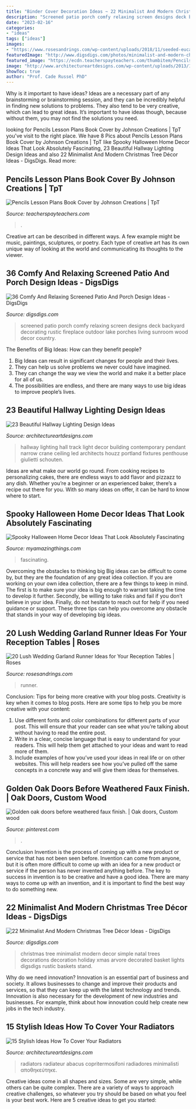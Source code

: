 ```yaml
---
title: "Binder Cover Decoration Ideas ~ 22 Minimalist And Modern Christmas Tree Décor Ideas"
description: "Screened patio porch comfy relaxing screen designs deck backyard decorating rustic fireplace outdoor lake porches living sunroom wood decor country"
date: "2023-02-16"
categories:
- "ideas"
tags: ["ideas"]
images:
- "https://www.rosesandrings.com/wp-content/uploads/2018/11/seeded-eucalyptus-and-candles-wedding-garland-table-runner.jpg"
featuredImage: "http://www.digsdigs.com/photos/minimalist-and-modern-christmas-tree-decor-ideas-5.jpg"
featured_image: "https://ecdn.teacherspayteachers.com/thumbitem/Pencils-Lesson-Plans-Book-Cover-1865526-1501145378/original-1865526-1.jpg"
image: "http://www.architectureartdesigns.com/wp-content/uploads/2013/12/1837.jpg"
ShowToc: true
author: "Prof. Cade Russel PhD"
---
```



Why is it important to have ideas?
Ideas are a necessary part of any brainstorming or brainstorming session, and they can be incredibly helpful in finding new solutions to problems. They also tend to be very creative, which can lead to great ideas. It’s important to have ideas though, because without them, you may not find the solutions you need.

	

		
looking for Pencils Lesson Plans Book Cover by Johnson Creations | TpT you've visit to the right place. We have 8 Pics about Pencils Lesson Plans Book Cover by Johnson Creations | TpT like Spooky Halloween Home Decor Ideas That Look Absolutely Fascinating, 23 Beautiful Hallway Lighting Design Ideas and also 22 Minimalist And Modern Christmas Tree Décor Ideas - DigsDigs. Read more:
		
    
## Pencils Lesson Plans Book Cover By Johnson Creations | TpT

<img loading=lazy src="https://ecdn.teacherspayteachers.com/thumbitem/Pencils-Lesson-Plans-Book-Cover-1865526-1501145378/original-1865526-1.jpg" onerror="this.onerror=null;this.src='https://tse2.mm.bing.net/th?id=OIP.X_PdarnCuGKY1crFtBEgHgAAAA&amp;pid=15.1';" alt="Pencils Lesson Plans Book Cover by Johnson Creations | TpT">

_Source: teacherspayteachers.com_

>. 

	

Creative art can be described in different ways. A few example might be music, paintings, sculptures, or poetry. Each type of creative art has its own unique way of looking at the world and communicating its thoughts to the viewer.

    
## 36 Comfy And Relaxing Screened Patio And Porch Design Ideas - DigsDigs

<img loading=lazy src="http://www.digsdigs.com/photos/comfy-and-relaxing-screened-patio-design-ideas-13.jpg" onerror="this.onerror=null;this.src='https://tse1.mm.bing.net/th?id=OIP.Td3II65TSCj_IlScb6AjQwHaLQ&amp;pid=15.1';" alt="36 Comfy And Relaxing Screened Patio And Porch Design Ideas - DigsDigs">

_Source: digsdigs.com_

>screened patio porch comfy relaxing screen designs deck backyard decorating rustic fireplace outdoor lake porches living sunroom wood decor country. 

	

The Benefits of Big Ideas: How can they benefit people?
1. Big Ideas can result in significant changes for people and their lives.
2. They can help us solve problems we never could have imagined.
3. They can change the way we view the world and make it a better place for all of us.
4. The possibilities are endless, and there are many ways to use big ideas to improve people’s lives.

    
## 23 Beautiful Hallway Lighting Design Ideas

<img loading=lazy src="http://www.architectureartdesigns.com/wp-content/uploads/2013/12/1837.jpg" onerror="this.onerror=null;this.src='https://tse3.mm.bing.net/th?id=OIP.WJqbEptuMYa5GNWuRo0N1wHaLV&amp;pid=15.1';" alt="23 Beautiful Hallway Lighting Design Ideas">

_Source: architectureartdesigns.com_

>hallway lighting hall track light decor building contemporary pendant narrow crane ceiling led architects houzz portland fixtures penthouse giulietti schouten. 

	

Ideas are what make our world go round. From cooking recipes to personalizing cakes, there are endless ways to add flavor and pizzazz to any dish. Whether you’re a beginner or an experienced baker, there’s a recipe out there for you. With so many ideas on offer, it can be hard to know where to start.

    
## Spooky Halloween Home Decor Ideas That Look Absolutely Fascinating

<img loading=lazy src="https://myamazingthings.com/wp-content/uploads/2017/10/halloween-home-decor-2.jpg" onerror="this.onerror=null;this.src='https://tse4.mm.bing.net/th?id=OIP.lh9qY1nwtat2eT94ulte3gHaLH&amp;pid=15.1';" alt="Spooky Halloween Home Decor Ideas That Look Absolutely Fascinating">

_Source: myamazingthings.com_

>fascinating. 

	

Overcoming the obstacles to thinking big
Big ideas can be difficult to come by, but they are the foundation of any great idea collection. If you are working on your own idea collection, there are a few things to keep in mind. The first is to make sure your idea is big enough to warrant taking the time to develop it further. Secondly, be willing to take risks and fail if you don’t believe in your idea. Finally, do not hesitate to reach out for help if you need guidance or support. These three tips can help you overcome any obstacle that stands in your way of developing big ideas.

    
## 20 Lush Wedding Garland Runner Ideas For Your Reception Tables | Roses

<img loading=lazy src="https://www.rosesandrings.com/wp-content/uploads/2018/11/seeded-eucalyptus-and-candles-wedding-garland-table-runner.jpg" onerror="this.onerror=null;this.src='https://tse2.mm.bing.net/th?id=OIP.f186LHX_3oEj7QYH9yEy3wHaLH&amp;pid=15.1';" alt="20 Lush Wedding Garland Runner Ideas for Your Reception Tables | Roses">

_Source: rosesandrings.com_

>runner. 

	

Conclusion: Tips for being more creative with your blog posts.
Creativity is key when it comes to blog posts. Here are some tips to help you be more creative with your content: 
1. Use different fonts and color combinations for different parts of your post. This will ensure that your reader can see what you’re talking about without having to read the entire post. 
2. Write in a clear, concise language that is easy to understand for your readers. This will help them get attached to your ideas and want to read more of them. 
3. Include examples of how you’ve used your ideas in real life or on other websites. This will help readers see how you’ve pulled off the same concepts in a concrete way and will give them ideas for themselves. 

    
## Golden Oak Doors Before Weathered Faux Finish. | Oak Doors, Custom Wood

<img loading=lazy src="https://i.pinimg.com/736x/56/aa/1c/56aa1cabe7fafd5b0fd40776882d9349.jpg" onerror="this.onerror=null;this.src='https://tse4.mm.bing.net/th?id=OIP._zcYNP10VxWTQWAXAJ-6gAHaNL&amp;pid=15.1';" alt="Golden oak doors before weathered faux finish. | Oak doors, Custom wood">

_Source: pinterest.com_

>. 

	

Conclusion
Invention is the process of coming up with a new product or service that has not been seen before. Invention can come from anyone, but it is often more difficult to come up with an idea for a new product or service if the person has never invented anything before. The key to success in invention is to be creative and have a good idea. There are many ways to come up with an invention, and it is important to find the best way to do something new.

    
## 22 Minimalist And Modern Christmas Tree Décor Ideas - DigsDigs

<img loading=lazy src="http://www.digsdigs.com/photos/minimalist-and-modern-christmas-tree-decor-ideas-5.jpg" onerror="this.onerror=null;this.src='https://tse4.mm.bing.net/th?id=OIP.LUKscEsUzZqNN858Ze6_qgAAAA&amp;pid=15.1';" alt="22 Minimalist And Modern Christmas Tree Décor Ideas - DigsDigs">

_Source: digsdigs.com_

>christmas tree minimalist modern decor simple natal trees decorations decoration holiday xmas arvore decorated basket lights digsdigs rustic baskets stand. 

	

Why do we need innovation?
Innovation is an essential part of business and society. It allows businesses to change and improve their products and services, so that they can keep up with the latest technology and trends. Innovation is also necessary for the development of new industries and businesses. For example, think about how innovation could help create new jobs in the tech industry.

    
## 15 Stylish Ideas How To Cover Your Radiators

<img loading=lazy src="https://www.architectureartdesigns.com/wp-content/uploads/2017/01/14-42.jpg" onerror="this.onerror=null;this.src='https://tse2.mm.bing.net/th?id=OIP.8rOCZ_ImfoZApi3D7bhddQHaFz&amp;pid=15.1';" alt="15 Stylish Ideas How To Cover Your Radiators">

_Source: architectureartdesigns.com_

>radiators radiateur abacus copritermosifoni radiadores minimalisti αποθηκεύτηκε. 

	

Creative ideas come in all shapes and sizes. Some are very simple, while others can be quite complex. There are a variety of ways to approach creative challenges, so whatever you try should be based on what you feel is your best work. Here are 5 creative ideas to get you started: 

